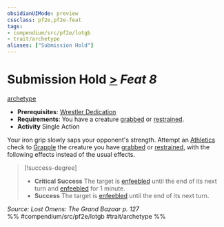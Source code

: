 ```yaml
---
obsidianUIMode: preview
cssclass: pf2e,pf2e-feat
tags:
- compendium/src/pf2e/lotgb
- trait/archetype
aliases: ["Submission Hold"]
---
```

# Submission Hold  [>](rules/core-rulebook/chapter-9-playing-the-game.md#Actions "Single Action") *Feat 8*  
[archetype](rules/traits/archetype.md)  

- **Prerequisites**: [Wrestler Dedication](compendium/feats/wrestler-dedication-lotgb.md)
- **Requirements**: You have a creature [grabbed](rules/conditions.md#Grabbed) or [restrained](rules/conditions.md#Restrained).
- **Activity** Single Action

Your iron grip slowly saps your opponent's strength. Attempt an [Athletics](compendium/skills.md#Athletics) check to [Grapple](rules/actions/grapple.md) the creature you have [grabbed](rules/conditions.md#Grabbed) or [restrained](rules/conditions.md#Restrained), with the following effects instead of the usual effects.

> [!success-degree] 
> - **Critical Success** The target is [enfeebled](rules/conditions.md#Enfeebled) until the end of its next turn and [enfeebled](rules/conditions.md#Enfeebled) for 1 minute.
> - **Success** The target is [enfeebled](rules/conditions.md#Enfeebled) until the end of its next turn.

*Source: Lost Omens: The Grand Bazaar p. 127*  
%% #compendium/src/pf2e/lotgb #trait/archetype %%